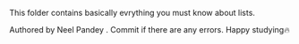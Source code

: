 This folder contains basically evrything you must know about lists.

Authored by Neel Pandey . Commit if there are any errors. Happy studying🔥
